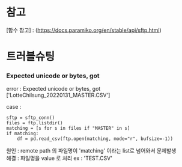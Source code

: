 # 참고  
[함수 참고] : (https://docs.paramiko.org/en/stable/api/sftp.html)



# 트러블슈팅

### Expected unicode or bytes, got    
error : Expected unicode or bytes, got ['LotteChilsung_20220131_MASTER.CSV']


case : 
```
sftp = sftp_conn()    
files = ftp.listdir()   
matching = [s for s in files if "MASTER" in s]
if matching:  
    df = pd.read_csv(ftp.open(matching, mode="r", bufsize=-1))
```

원인 : remote path 의 파일명이 'matching' 이라는 list로 넘어와서 문제발생  
해결 : 파일명을 value 로 처리 ex : 'TEST.CSV' 


